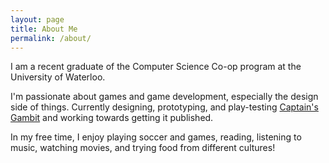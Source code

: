 ```yaml
---
layout: page
title: About Me
permalink: /about/
---
```


I am a recent graduate of the Computer Science Co-op program at the University of Waterloo.

I'm passionate about games and game development, especially the design side of things. Currently designing, prototyping, and play-testing <a href="Https://www.cloudfallstudios.com">Captain's Gambit</a> and working towards getting it published.

In my free time, I enjoy playing soccer and games, reading, listening to music, watching movies, and trying food from different cultures!